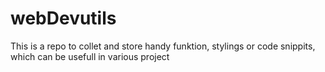 # webDevutils
This is a repo to collet and store handy funktion, stylings or code snippits, which can be usefull in various project
